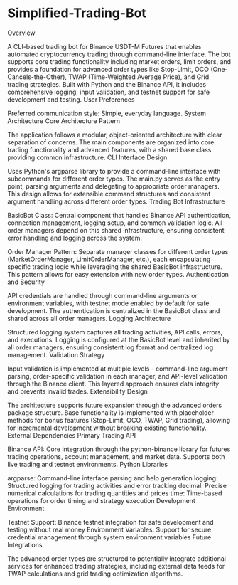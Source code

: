 # Simplified-Trading-Bot
Overview

A CLI-based trading bot for Binance USDT-M Futures that enables automated cryptocurrency trading through command-line interface. The bot supports core trading functionality including market orders, limit orders, and provides a foundation for advanced order types like Stop-Limit, OCO (One-Cancels-the-Other), TWAP (Time-Weighted Average Price), and Grid trading strategies. Built with Python and the Binance API, it includes comprehensive logging, input validation, and testnet support for safe development and testing.
User Preferences

Preferred communication style: Simple, everyday language.
System Architecture
Core Architecture Pattern

The application follows a modular, object-oriented architecture with clear separation of concerns. The main components are organized into core trading functionality and advanced features, with a shared base class providing common infrastructure.
CLI Interface Design

Uses Python's argparse library to provide a command-line interface with subcommands for different order types. The main.py serves as the entry point, parsing arguments and delegating to appropriate order managers. This design allows for extensible command structures and consistent argument handling across different order types.
Trading Bot Infrastructure

BasicBot Class: Central component that handles Binance API authentication, connection management, logging setup, and common validation logic. All order managers depend on this shared infrastructure, ensuring consistent error handling and logging across the system.

Order Manager Pattern: Separate manager classes for different order types (MarketOrderManager, LimitOrderManager, etc.), each encapsulating specific trading logic while leveraging the shared BasicBot infrastructure. This pattern allows for easy extension with new order types.
Authentication and Security

API credentials are handled through command-line arguments or environment variables, with testnet mode enabled by default for safe development. The authentication is centralized in the BasicBot class and shared across all order managers.
Logging Architecture

Structured logging system captures all trading activities, API calls, errors, and executions. Logging is configured at the BasicBot level and inherited by all order managers, ensuring consistent log format and centralized log management.
Validation Strategy

Input validation is implemented at multiple levels - command-line argument parsing, order-specific validation in each manager, and API-level validation through the Binance client. This layered approach ensures data integrity and prevents invalid trades.
Extensibility Design

The architecture supports future expansion through the advanced orders package structure. Base functionality is implemented with placeholder methods for bonus features (Stop-Limit, OCO, TWAP, Grid trading), allowing for incremental development without breaking existing functionality.
External Dependencies
Primary Trading API

Binance API: Core integration through the python-binance library for futures trading operations, account management, and market data. Supports both live trading and testnet environments.
Python Libraries

argparse: Command-line interface parsing and help generation logging: Structured logging for trading activities and error tracking decimal: Precise numerical calculations for trading quantities and prices time: Time-based operations for order timing and strategy execution
Development Environment

Testnet Support: Binance testnet integration for safe development and testing without real money Environment Variables: Support for secure credential management through system environment variables
Future Integrations

The advanced order types are structured to potentially integrate additional services for enhanced trading strategies, including external data feeds for TWAP calculations and grid trading optimization algorithms.
